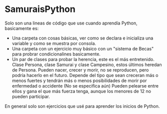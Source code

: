 # SamuraisPython
Solo son una lineas de código que use cuando aprendía Python, basicamente es:

- Una carpeta con cosas básicas, ver como se declara e inicializa una variable y como se muestra por consola.
- Una carpeta con un ejercicio muy básico con un "sistema de Becas" para probrar condicionalines basicamente.
- Un par de clases para probar la herencia, este es el más entretenido. Clase Persona, clase Samurai y clase Campesino, estos últimos heredan de Persona.
    Pueden nacer, crecer y morir, no se reproducen, pero podría hacerlo en el futuro.
    Depende del tipo que sean creceran más o menos fuertes y tendrán más o menos posibilidades de morir por enfermedad o accidente (No se especifica aún)
    Pueden pelearse entre ellos y gana el que más fuerza tenga, aunque los menores de 12 no pueden participar.
    
En general solo son ejercicios que usé para aprender los inicios de Python.
